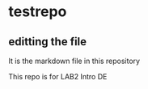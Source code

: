 # testrepo
## editting the file

It is the markdown file in this repository

This repo is for LAB2 Intro DE
